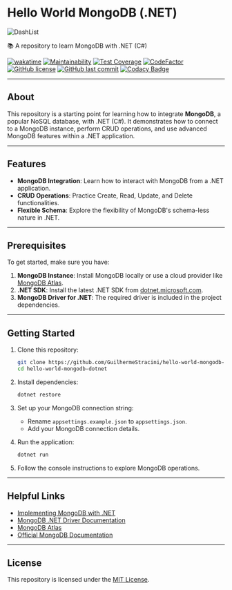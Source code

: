 # Hello World MongoDB (.NET)
<img alt="DashList" src="https://docs.pixee.ai/img/pixee_dashlist.png">

📚 A repository to learn MongoDB with .NET (C#)

[![wakatime](https://wakatime.com/badge/github/GuilhermeStracini/hello-world-mongodb-dotnet.svg)](https://wakatime.com/badge/github/GuilhermeStracini/hello-world-mongodb-dotnet)
[![Maintainability](https://api.codeclimate.com/v1/badges/1234567890abcdef/maintainability)](https://codeclimate.com/github/GuilhermeStracini/hello-world-mongodb-dotnet/maintainability)
[![Test Coverage](https://api.codeclimate.com/v1/badges/1234567890abcdef/test_coverage)](https://codeclimate.com/github/GuilhermeStracini/hello-world-mongodb-dotnet/test_coverage)
[![CodeFactor](https://www.codefactor.io/repository/github/GuilhermeStracini/hello-world-mongodb-dotnet/badge)](https://www.codefactor.io/repository/github/GuilhermeStracini/hello-world-mongodb-dotnet)
[![GitHub license](https://img.shields.io/github/license/GuilhermeStracini/hello-world-mongodb-dotnet)](https://github.com/GuilhermeStracini/hello-world-mongodb-dotnet)
[![GitHub last commit](https://img.shields.io/github/last-commit/GuilhermeStracini/hello-world-mongodb-dotnet)](https://github.com/GuilhermeStracini/hello-world-mongodb-dotnet)
[![Codacy Badge](https://app.codacy.com/project/badge/Grade/abcdef1234567890)](https://app.codacy.com/gh/GuilhermeStracini/hello-world-mongodb-dotnet/dashboard?utm_source=gh&utm_medium=referral&utm_content=&utm_campaign=Badge_grade)

---

## About

This repository is a starting point for learning how to integrate **MongoDB**, a popular NoSQL database, with .NET (C#). It demonstrates how to connect to a MongoDB instance, perform CRUD operations, and use advanced MongoDB features within a .NET application.

---

## Features

- **MongoDB Integration**: Learn how to interact with MongoDB from a .NET application.
- **CRUD Operations**: Practice Create, Read, Update, and Delete functionalities.
- **Flexible Schema**: Explore the flexibility of MongoDB's schema-less nature in .NET.

---

## Prerequisites

To get started, make sure you have:

1. **MongoDB Instance**: Install MongoDB locally or use a cloud provider like [MongoDB Atlas](https://www.mongodb.com/cloud/atlas).
2. **.NET SDK**: Install the latest .NET SDK from [dotnet.microsoft.com](https://dotnet.microsoft.com/).
3. **MongoDB Driver for .NET**: The required driver is included in the project dependencies.

---

## Getting Started

1. Clone this repository:
   ```bash
   git clone https://github.com/GuilhermeStracini/hello-world-mongodb-dotnet.git
   cd hello-world-mongodb-dotnet
   ```

2. Install dependencies:
   ```bash
   dotnet restore
   ```

3. Set up your MongoDB connection string:
   - Rename `appsettings.example.json` to `appsettings.json`.
   - Add your MongoDB connection details.

4. Run the application:
   ```bash
   dotnet run
   ```

5. Follow the console instructions to explore MongoDB operations.

---

## Helpful Links

- [Implementing MongoDB with .NET](https://medium.com/c-sharp-progarmming/implementing-mongodb-with-net-bbedcbb0caf4)
- [MongoDB .NET Driver Documentation](https://mongodb.github.io/mongo-csharp-driver/)
- [MongoDB Atlas](https://www.mongodb.com/cloud/atlas)
- [Official MongoDB Documentation](https://www.mongodb.com/docs/)

---

## License

This repository is licensed under the [MIT License](LICENSE).
